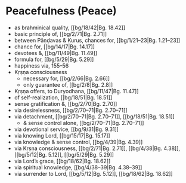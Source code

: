 # Peacefulness (Peace)

* as brahminical quality, [[bg/18/42|Bg. 18.42]]
* basic principle of, [[bg/2/71|Bg. 2.71]]
* between Pāṇḍavas & Kurus, chances for, [[bg/1/21–23|Bg. 1.21–23]]
* chance for, [[bg/14/17|Bg. 14.17]]
* devotees &, [[bg/11/49|Bg. 11.49]]
* formula for, [[bg/5/29|Bg. 5.29]]
* happiness via, 155–56
* Kṛṣṇa consciousness
  * necessary for, [[bg/2/66|Bg. 2.66]]
  * only guarantee of, [[bg/2/8|Bg. 2.8]]
* Kṛṣṇa offers, to Duryodhana, [[bg/11/47|Bg. 11.47]]
* of self-realization, [[bg/18/51|Bg. 18.51]]
* sense gratification &, [[bg/2/70|Bg. 2.70]]
* via desirelessness, [[bg/2/70–71|Bg. 2.70–71]]
* via detachment, [[bg/2/70–71|Bg. 2.70–71]], [[bg/18/51|Bg. 18.51]]
  * & sense control alone, [[bg/2/70–71|Bg. 2.70–71]]
* via devotional service, [[bg/9/31|Bg. 9.31]]
* via knowing Lord, [[bg/15/17|Bg. 15.17]]
* via knowledge & sense control, [[bg/4/39|Bg. 4.39]]
* via Kṛṣṇa consciousness, [[bg/2/71|Bg. 2.71]], [[bg/4/38|Bg. 4.38]], [[bg/5/12|Bg. 5.12]], [[bg/5/29|Bg. 5.29]]
* via Lord’s grace, [[bg/18/62|Bg. 18.62]]
* via spiritual knowledge, [[bg/4/38–39|Bg. 4.38–39]]
* via surrender to Lord, [[bg/5/12|Bg. 5.12]], [[bg/18/62|Bg. 18.62]]
